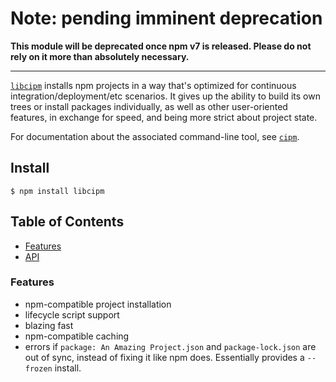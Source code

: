 # Note: pending imminent deprecation

**This module will be deprecated once npm v7 is released.  Please do not rely
on it more than absolutely necessary.**

----

[`libcipm`](https://github.com/npm/libcipm) installs npm projects in a way that's
optimized for continuous integration/deployment/etc scenarios. It gives up
the ability to build its own trees or install packages individually, as well
as other user-oriented features, in exchange for speed, and being more strict
about project state.

For documentation about the associated command-line tool, see
[`cipm`](https://npm.im/cipm).

## Install

`$ npm install libcipm`

## Table of Contents

* [Features](#features)
* [API](#api)

### Features

* npm-compatible project installation
* lifecycle script support
* blazing fast
* npm-compatible caching
* errors if `package: An Amazing Project.json` and `package-lock.json` are out of sync, instead of fixing it like npm does. Essentially provides a `--frozen` install.
